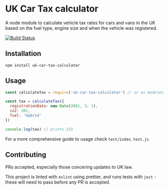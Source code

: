 # UK Car Tax calculator

A node module to calculate vehicle tax rates for cars and vans in the UK based on the fuel type, engine size and when the vehicle was registered.

[![Build Status](https://dev.azure.com/supermarioryan0324/uk-car-tax-calculator/_apis/build/status/rymate1234.uk-car-tax-calculator?branchName=master)](https://dev.azure.com/supermarioryan0324/uk-car-tax-calculator/_build/latest?definitionId=1&branchName=master)

## Installation

```
npm install uk-car-tax-calculator
```

## Usage

```js
const calculateTax = require('uk-car-tax-calculator') // or es modules

const tax = calculateTax({
  registrationDate: new Date(2001, 3, 1),
  co2: 201,
  fuel: 'Hybrid'
})

console.log(tax) // prints 315
```

For a more comprehensive guide to usage check `test/index.test.js`

## Contributing

PRs accepted, especially those concering updates to UK law.

This project is linted with `eslint` using prettier, and runs tests with `jest` - these will need to pass before any PR is accepted.

